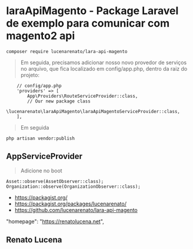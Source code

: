 # laraApiMagento - Package Laravel de exemplo para comunicar com magento2 api

`composer require lucenarenato/lara-api-magento`

> Em seguida, precisamos adicionar nosso novo provedor de serviços no arquivo, que fica localizado em config/app.php, dentro da raiz do projeto:

```
    // config/app.php
    'providers' => [
        App\Providers\RouteServiceProvider::class,
        // Our new package class
        \lucenarenato\laraApiMagento\laraApiMagentoServiceProvider::class,
    ],
 ```

 > Em seguida 

 `php artisan vendor:publish`

## AppServiceProvider

> Adicione no boot

```
Asset::observe(AssetObserver::class);
Organization::observe(OrganizationObserver::class);
```

- https://packagist.org/
- https://packagist.org/packages/lucenarenato/
- https://github.com/lucenarenato/lara-api-magento

"homepage": "https://renatolucena.net",

## Renato Lucena